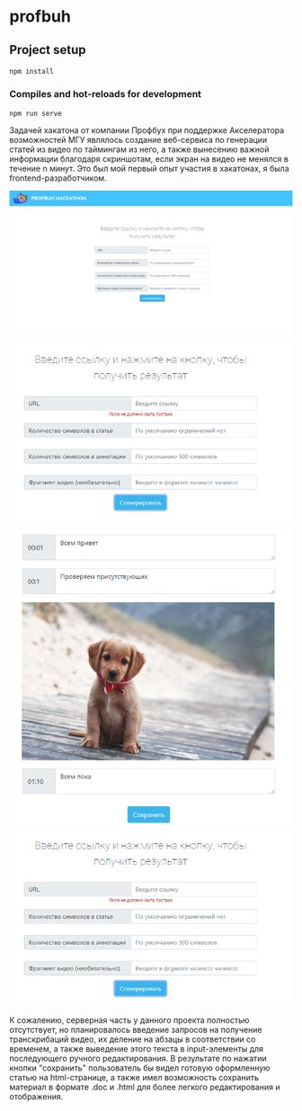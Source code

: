 # profbuh

## Project setup
```
npm install
```

### Compiles and hot-reloads for development
```
npm run serve
```
Задачей хакатона от компании Профбух при поддержке Акселератора возможностей МГУ являлось создание веб-сервиса по генерации статей из видео по таймингам из него, а также вынесению важной информации благодаря скриншотам, если экран на видео не менялся в течение n минут. Это был мой первый опыт участия в хакатонах, я была frontend-разработчиком. 

![Скриншот начального экрана веб-приложения](2023-06-27_19-14-42.png)

![Валидация и значения по умолчанию](2023-06-27_19-15-07.png)

![Пробный материал для отображения](2023-06-27_19-15-46.png) ![Alt text](2023-06-27_19-15-07-1.png)

К сожалению, серверная часть у данного проекта полностью отсутствует, но планировалось введение запросов на получение транскрибаций видео, их деление на абзацы в соответствии со временем, а также выведение этого текста в input-элементы для последующего ручного редактирования. В результате по нажатии кнопки "сохранить" пользователь бы видел готовую оформленную статью на html-странице, а также имел возможность сохранить материал в формате .doc и .html для более легкого редактирования и отображения.